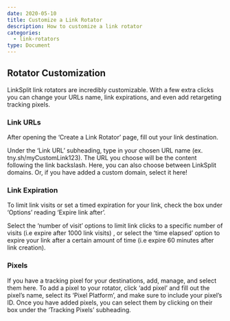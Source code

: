 ```yaml
---
date: 2020-05-10
title: Customize a Link Rotator
description: How to customize a link rotator
categories:
  - link-rotators
type: Document
---
```


## Rotator Customization

LinkSplit link rotators are incredibly customizable. With a few extra clicks you can change your URLs name, link expirations, and even add retargeting tracking pixels.

### Link URLs

After opening the ‘Create a Link Rotator’ page, fill out your link destination.

Under the ‘Link URL’ subheading, type in your chosen URL name (ex. tny.sh/myCustomLink123). The URL you choose will be the content following the link backslash. Here, you can also choose between LinkSplit domains. Or, if you have added a custom domain, select it here!

### Link Expiration

To limit link visits or set a timed expiration for your link, check the box under ‘Options’ reading ‘Expire link after’.

Select the ‘number of visit’ options to limit link clicks to a specific number of visits (i.e expire after 1000 link visits) , or select the ‘time elapsed’ option to expire your link after a certain amount of time (i.e expire 60 minutes after link creation).

### Pixels

If you have a tracking pixel for your destinations, add, manage, and select them here. 
To add a pixel to your rotator, click ‘add pixel’ and fill out the pixel’s name, select its ‘Pixel Platform’, and make sure to include your pixel’s ID. Once you have added pixels, you can select them by clicking on their box under the ‘Tracking Pixels’ subheading.

